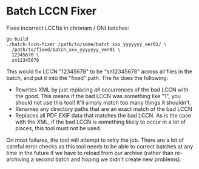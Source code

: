 Batch LCCN Fixer
===

Fixes incorrect LCCNs in chronam / ONI batches:

    go build
    ./batch-lccn-fixer /path/to/some/batch_xxx_yyyyyyy_ver01/ \
      /path/to/fixed/batch_xxx_yyyyyyy_ver01 \
      12345678 \
      sn12345678

This would fix LCCN "12345678" to be "sn12345678" across all files in the
batch, and put it into the "fixed" path.  The fix does the following:

- Rewrites XML by just replacing *all* occurrences of the bad LCCN with the
  good.  This means if the bad LCCN was something like "1", you should not use
  this tool!  It'll simply match too many things it shouldn't.
- Renames any directory paths that are an exact match of the bad LCCN
- Replaces all PDF EXIF data that matches the bad LCCN.  As is the case with
  the XML, if the bad LCCN is something likely to occur in a lot of places,
  this tool must not be used.

On most failures, the tool will attempt to retry the job.  There are a lot of
careful error checks as this tool needs to be able to correct batches at any
time in the future if we have to reload from our archive (rather than
re-archiving a second batch and hoping we didn't create new problems).
